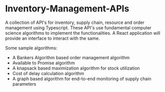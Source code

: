 # Inventory-Management-APIs
A collection of API's for inventory, supply chain, resource and order management using Typescript. These API's use fundamental computer science algorithms to implement the functionalities. A React application will provide an interface to interact with the same.

Some sample algorithms:
- A Bankers Algorithm based order management algorithm
- Available to Promise algorithm
- A knapsack based maximization algorithm for stock utilization
- Cost of delay calculation algorithm
- A graph based algorithm for end-to-end monitoring of supply chain parameters

